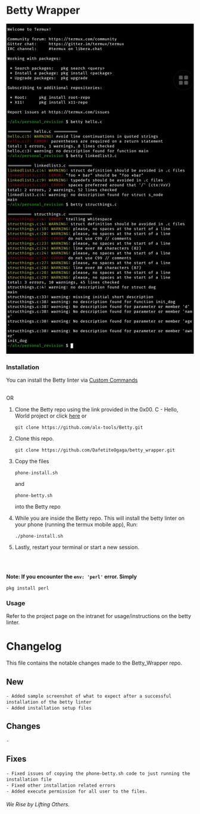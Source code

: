 # Betty Wrapper

![Sample Image](SmartSelect_20230819-233756_Termux.jpg)

### Installation

You can install the Betty linter via [Custom Commands](https://github.com/DafetiteOgaga/custom_commands)

<br>
OR
<br>

1. Clone the Betty repo using the link provided in the 0x00. C - Hello, World project or click [here](https://github.com/alx-tools/Betty) or
   ```
   git clone https://github.com/alx-tools/Betty.git
   ```


2. Clone this repo. 
   ```
   git clone https://github.com/DafetiteOgaga/betty_wrapper.git
   ```

3. Copy the files
   ```
   phone-install.sh
   ```
   and
   ```
   phone-betty.sh
   ```
   into the Betty repo


4. While you are inside the Betty repo. This will install the betty linter on your phone (running the termux mobile app), Run:
   ```
   ./phone-install.sh
   ```

5. Lastly, restart your terminal or start a new session.

<br><br>

**Note: If you encounter the `env: 'perl'` error. Simply**
   ```
   pkg install perl
   ```


### Usage

Refer to the project page on the intranet for usage/instructions on the betty linter.


# Changelog
This file contains the notable changes made to the Betty_Wrapper repo.

## New
	- Added sample screenshot of what to expect after a successful installation of the betty linter
	- Added installation setup files


## Changes 
	-

## Fixes
	- Fixed issues of copying the phone-betty.sh code to just running the installation file
	- Fixed other installation related errors
    - Added execute permission for all user to the files.




###### We Rise by Lifting Others.
